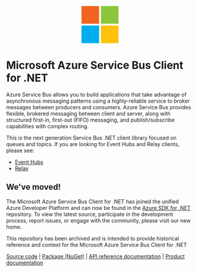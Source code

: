 <p align="center">
  <img src="service-bus.png" alt="Microsoft Azure Service Bus" width="100"/>
</p>

# Microsoft Azure Service Bus Client for .NET

Azure Service Bus allows you to build applications that take advantage of asynchronous messaging patterns using a highly-reliable service to broker messages between producers and consumers. Azure Service Bus provides flexible, brokered messaging between client and server, along with structured first-in, first-out (FIFO) messaging, and publish/subscribe capabilities with complex routing.

This is the next generation Service Bus .NET client library focused on queues and topics. If you are looking for Event Hubs and Relay clients, please see:
* [Event Hubs](https://github.com/Azure/azure-sdk-for-net/tree/master/sdk/eventhub)
* [Relay](https://github.com/azure/azure-relay-dotnet)


## We've moved!

The Microsoft Azure Service Bus Client for .NET has joined the unified Azure Developer Platform and can now be found in the [Azure SDK for .NET](https://github.com/Azure/azure-sdk-for-net/tree/master/sdk/servicebus/Microsoft.Azure.ServiceBus) repository.  To view the latest source, participate in the development process, report issues, or engage with the community, please visit our new home.

This repository has been archived and is intended to provide historical reference and context for the Microsoft Azure Service Bus Client for .NET 
  
[Source code](https://github.com/Azure/azure-sdk-for-net/tree/master/sdk/servicebus/Microsoft.Azure.ServiceBus) | [Package (NuGet)](https://www.nuget.org/packages/Microsoft.Azure.ServiceBus/) | [API reference documentation](https://docs.microsoft.com/en-us/dotnet/api/overview/azure/service-bus?view=azure-dotnet) | [Product documentation](https://docs.microsoft.com/en-us/azure/service-bus-messaging/)

